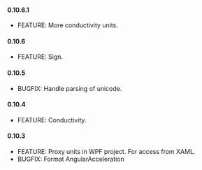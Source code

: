 #### 0.10.6.1
* FEATURE: More conductivity units.

#### 0.10.6
* FEATURE: Sign.

#### 0.10.5
* BUGFIX: Handle parsing of unicode.

#### 0.10.4
* FEATURE: Conductivity.

#### 0.10.3
* FEATURE: Proxy units in WPF project. For access from XAML.
* BUGFIX: Format AngularAcceleration
